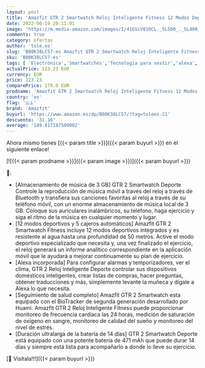```yaml
---
layout: post
title: 'Amazfit GTR 2 Smartwatch Reloj Inteligente Fitness 12 Modos Deportivos 5 ATM Alexa Asistentes de Voz 3GB Almacenamiento de Música Llamadas telefónicas Bluetooth Aluminium'
date: 2022-06-19 20:11:01
image: 'https://m.media-amazon.com/images/I/41GScV01OCL._SL500_._SL400_.jpg'
comments: true
category: ofertas
author: 'tole.es'
slug: 'B08K38LC57-es Amazfit GTR 2 Smartwatch Reloj Inteligente Fitness 12...'
sku: 'B08K38LC57-es'
tags: [ 'Electrónica','Smartwatches','Tecnología para vestir','alexa','amazfit','🇪🇸', ]
actualPrice: 123.23 EUR
currency: EUR
price: 123.23
comparePrice: 179.0 EUR
prodname: 'Amazfit GTR 2 Smartwatch Reloj Inteligente Fitness 12 Modos Deportivos 5 ATM Alexa Asistentes de Voz 3GB Almacenamiento de Música Llamadas telefónicas Bluetooth Aluminium'
country: 'es'
flag: '🇪🇸'
brand: 'Amazfit'
buyurl: 'https://www.amazon.es/dp/B08K38LC57/?tag=tolees-21'
descuento: '31.16'
average: '149.817187500002'
---
```


Ahora mismo tienes [{{< param title >}}]({{< param buyurl >}}) en el siguiente enlace!

[![{{< param prodname >}}]({{< param image >}})]({{< param buyurl >}})

🔎:

- [Almacenamiento de música de 3 GB] GTR 2 Smartwatch Deporte Controle la reproducción de música móvil a través del reloj a través de Bluetooth y transfiera sus canciones favoritas al reloj a través de su teléfono móvil, con un enorme almacenamiento de música local de 3 GB. Coloque sus auriculares inalámbricos, su teléfono, haga ejercicio y siga el ritmo de la música en cualquier momento y lugar.
- [12 modos deportivos y 5 cajeros automáticos] Amazfit GTR 2 Smartwatch Fitness incluye 12 modos deportivos integrados y es resistente al agua hasta una profundidad de 50 metros. Active el modo deportivo especializado que necesita y, una vez finalizado el ejercicio, el reloj generará un informe analítico correspondiente en la aplicación móvil que le ayudará a mejorar continuamente su plan de ejercicio.
- [Alexa incorporada] Para configurar alarmas y temporizadores, ver el clima, GTR 2 Reloj Inteligente Deporte controlar sus dispositivos domésticos inteligentes, crear listas de compras, hacer preguntas, obtener traducciones y más, simplemente levante la muñeca y dígale a Alexa lo que necesita.
- [Seguimiento de salud completo] Amazfit GTR 2 Smartwatch esta equipado con el BioTracker de segunda generación desarrollado por Huami. Amazfit GTR 2 Reloj Inteligente Fitness puede proporcionar monitoreo de frecuencia cardíaca las 24 horas, medición de saturación de oxígeno en sangre, monitoreo de calidad del sueño y monitoreo del nivel de estrés.
- [Duración ultralarga de la batería de 14 días] GTR 2 Smartwatch Deporte está equipado con una potente batería de 471 mAh que puede durar 14 días y siempre está lista para acompañarlo a donde lo lleve su ejercicio.

[🛒 Visítala!!!]({{< param buyurl >}})
